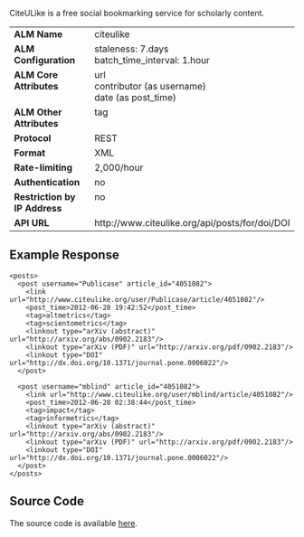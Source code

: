 CiteULike is a free social bookmarking service for scholarly content. 

<table width=100% border="0" cellspacing="0" cellpadding="0">
<tbody>
<tr>
<td valign="top" width=30%><strong>ALM Name</strong></td>
<td valign="top" width=70%>citeulike</td>
</tr>
<tr>
<td valign="top" width=20%><strong>ALM Configuration</strong></td>
<td valign="top" width=80%>staleness: 7.days<br/>batch_time_interval: 1.hour</td>
</tr>
<tr>
<td valign="top" width=20%><strong>ALM Core Attributes</strong></td>
<td valign="top" width=80%>url<br/>contributor (as username)<br/>date (as post_time)</td>
</tr>
<td valign="top" width=20%><strong>ALM Other Attributes</strong></td>
<td valign="top" width=80%>tag</td>
</tr>
<tr>
<td valign="top" width=30%><strong>Protocol</strong></td>
<td valign="top" width=70%>REST</td>
</tr>
<tr>
<td valign="top" width=30%><strong>Format</strong></td>
<td valign="top" width=70%>XML</td>
</tr>
<tr>
<td valign="top" width=20%><strong>Rate-limiting</strong></td>
<td valign="top" width=80%>2,000/hour</td>
</tr>
<tr>
<td valign="top" width=20%><strong>Authentication</strong></td>
<td valign="top" width=80%>no</td>
</tr>
<tr>
<td valign="top" width=20%><strong>Restriction by IP Address</strong></td>
<td valign="top" width=80%>no</td>
</tr>
<tr>
<td valign="top" width=20%><strong>API URL</strong></td>
<td valign="top" width=80%>http://www.citeulike.org/api/posts/for/doi/DOI</td>
</tr>
</tbody>
</table>

## Example Response
    <posts>
      <post username="Publicase" article_id="4051082">
        <link url="http://www.citeulike.org/user/Publicase/article/4051082"/>
        <post_time>2012-06-28 19:42:52</post_time>
        <tag>altmetrics</tag>
        <tag>scientometrics</tag>
        <linkout type="arXiv (abstract)" url="http://arxiv.org/abs/0902.2183"/>
        <linkout type="arXiv (PDF)" url="http://arxiv.org/pdf/0902.2183"/>
        <linkout type="DOI" url="http://dx.doi.org/10.1371/journal.pone.0006022"/>
      </post>

      <post username="mblind" article_id="4051082">
        <link url="http://www.citeulike.org/user/mblind/article/4051082"/>
        <post_time>2012-06-28 02:38:44</post_time>
        <tag>impact</tag>
        <tag>informetrics</tag>
        <linkout type="arXiv (abstract)" url="http://arxiv.org/abs/0902.2183"/>
        <linkout type="arXiv (PDF)" url="http://arxiv.org/pdf/0902.2183"/>
        <linkout type="DOI" url="http://dx.doi.org/10.1371/journal.pone.0006022"/>
      </post>
    </posts>

## Source Code
The source code is available [here](https://github.com/articlemetrics/alm/blob/master/app/models/sources/citeulike.rb). 